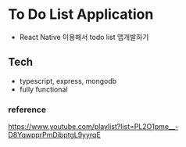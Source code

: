 
# To Do List Application
- React Native 이용해서 todo list 앱개발하기

## Tech
- typescript, express, mongodb
- fully functional

### reference
https://www.youtube.com/playlist?list=PL2O1pme__-D8YqwpprPmDibptgL9yyrqE